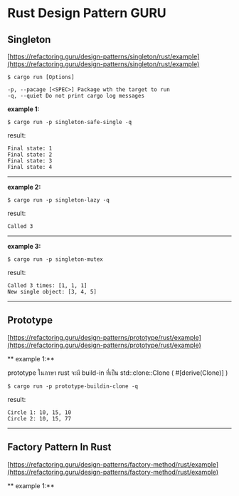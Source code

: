 # Rust Design Pattern GURU

## Singleton

[https://refactoring.guru/design-patterns/singleton/rust/example](https://refactoring.guru/design-patterns/singleton/rust/example)


    $ cargo run [Options]

    -p, --pacage [<SPEC>] Package wth the target to run
    -q, --quiet Do not print cargo log messages


**example 1:**

    $ cargo run -p singleton-safe-single -q

result:

    Final state: 1
    Final state: 2
    Final state: 3
    Final state: 4

---
**example 2:**

    $ cargo run -p singleton-lazy -q

result:

    Called 3

---
**example 3:**

    $ cargo run -p singleton-mutex

result:

    Called 3 times: [1, 1, 1]
    New single object: [3, 4, 5]

---
## Prototype

[https://refactoring.guru/design-patterns/prototype/rust/example](https://refactoring.guru/design-patterns/prototype/rust/example)

** example 1:**

prototype ในภาษา rust จะมี build-in ที่เป็น std::clone::Clone ( #[derive(Clone)] )

    $ cargo run -p prototype-buildin-clone -q

result:

    Circle 1: 10, 15, 10
    Circle 2: 10, 15, 77

---
## Factory Pattern In Rust

[https://refactoring.guru/design-patterns/factory-method/rust/example](https://refactoring.guru/design-patterns/factory-method/rust/example)

** example 1:**

